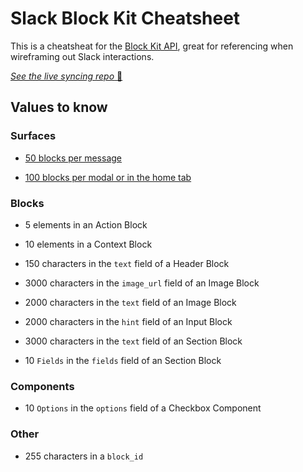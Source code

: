 # Slack Block Kit Cheatsheet
This is a cheatsheat for the [Block Kit API](https://api.slack.com/block-kit), great for referencing when wireframing out Slack interactions.

[_See the live syncing repo_ 🔁](https://github.com/instantish/slack-blockkit-cheatsheet)

## Values to know

### Surfaces

- [50 blocks per message](https://api.slack.com/reference/block-kit/blocks#:~:text=You%20can%20include%20up%20to,in%20modals%20or%20home%20tabs.)

- [100 blocks per modal or in the home tab](https://api.slack.com/reference/block-kit/blocks#:~:text=You%20can%20include%20up%20to,in%20modals%20or%20home%20tabs.)

### Blocks

- 5 elements in an Action Block

- 10 elements in a Context Block

- 150 characters in the `text` field of a Header Block

- 3000 characters in the `image_url` field of an Image Block

- 2000 characters in the `text` field of an Image Block

- 2000 characters in the `hint` field of an Input Block

- 3000 characters in the `text` field of an Section Block

- 10 `Fields` in the `fields` field of an Section Block

### Components

- 10 `Options` in the `options` field of a Checkbox Component

### Other

- 255 characters in a `block_id`

